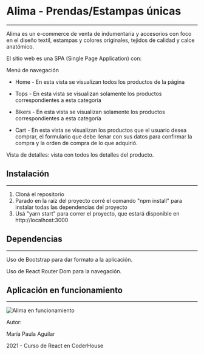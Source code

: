 # Alima - Prendas/Estampas únicas

------

Alima es un e-commerce de venta de indumentaria y accesorios con foco en el diseño textil, estampas y colores originales, tejidos de calidad y calce anatómico.

El sitio web es una SPA (Single Page Application) con:

Menú de navegación 

- Home - En esta vista se visualizan todos los productos de la página

- Tops - En esta vista se visualizan solamente los productos correspondientes a esta categoría

- Bikers - En esta vista se visualizan solamente los productos correspondientes a esta categoría

- Cart - En esta vista se visualizan los productos que el usuario desea comprar, el formulario que debe llenar con sus datos para confirmar la compra y la orden de compra de lo que adquirió.

Vista de detalles: vista con todos los detalles del producto.

## Instalación

------

1. Cloná el repositorio
2. Parado en la raíz del proyecto corré el comando "npm install" para instalar todas las dependencias del proyecto
3. Usá "yarn start" para correr el proyecto, que estará disponible en http://localhost:3000

## Dependencias

------

Uso de Bootstrap para dar formato a la aplicación.

Uso de React Router Dom para la navegación.

## Aplicación en funcionamiento

------

![Alima en funcionamiento](https://github.com/LoveLeith/reactJS/blob/master/alima.gif) 



Autor:

María Paula Aguilar

2021 - Curso de React en CoderHouse

